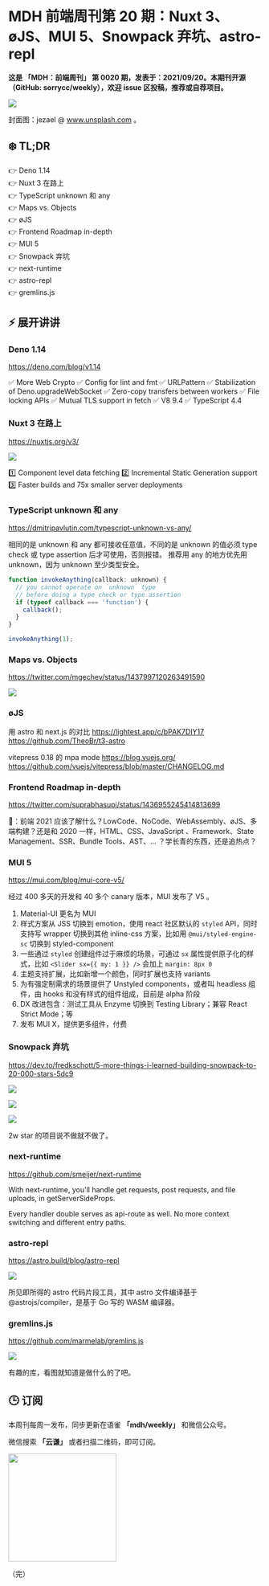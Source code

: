 # MDH 前端周刊第 20 期：Nuxt 3、øJS、MUI 5、Snowpack 弃坑、astro-repl

**这是 「MDH：前端周刊」 第 0020 期，发表于：2021/09/20。本期刊开源（GitHub: sorrycc/weekly），欢迎 issue 区投稿，推荐或自荐项目。**

![](https://img.alicdn.com/imgextra/i2/O1CN01iaBamD1D8opYCAp6K_!!6000000000172-0-tps-1920-1239.jpg)

封面图：jezael @ www.unsplash.com 。


## ❄️ TL;DR

👉 Deno 1.14<br />
👉 Nuxt 3 在路上<br />
👉 TypeScript unknown 和 any <br />
👉 Maps vs. Objects<br />
👉 øJS<br />
👉 Frontend Roadmap in-depth<br />
👉 MUI 5<br />
👉 Snowpack 弃坑<br />
👉 next-runtime<br />
👉 astro-repl<br />
👉 gremlins.js<br />

## ⚡ 展开讲讲

### Deno 1.14
https://deno.com/blog/v1.14

✅ More Web Crypto
✅ Config for lint and fmt
✅ URLPattern
✅ Stabilization of Deno.upgradeWebSocket
✅ Zero-copy transfers between workers
✅ File locking APIs
✅ Mutual TLS support in fetch
✅ V8 9.4
✅ TypeScript 4.4

### Nuxt 3 在路上
https://nuxtjs.org/v3/

![](https://img.alicdn.com/imgextra/i1/O1CN0105MpcK1SWNR2syQPA_!!6000000002254-2-tps-2450-1260.png)

1️⃣ Component level data fetching
2️⃣ Incremental Static Generation support
3️⃣ Faster builds and 75x smaller server deployments

### TypeScript unknown 和 any 
https://dmitripavlutin.com/typescript-unknown-vs-any/

相同的是 unknown 和 any 都可接收任意值，不同的是 unknown 的值必须 type check 或 type assertion 后才可使用，否则报错。 推荐用 any 的地方优先用 unknown，因为 unknown 至少类型安全。

```js
function invokeAnything(callback: unknown) {
  // you cannot operate on `unknown` type 
  // before doing a type check or type assertion
  if (typeof callback === 'function') {
    callback();
  }
}

invokeAnything(1);
```

### Maps vs. Objects
https://twitter.com/mgechev/status/1437997120263491590

![](https://img.alicdn.com/imgextra/i1/O1CN01L5jDmb1yht61SsObI_!!6000000006611-2-tps-1262-1800.png)

### øJS

用 astro 和 next.js 的对比
https://lightest.app/c/bPAK7DIY17
https://github.com/TheoBr/t3-astro

vitepress 0.18 的 mpa mode
https://blog.vuejs.org/
https://github.com/vuejs/vitepress/blob/master/CHANGELOG.md

### Frontend Roadmap in-depth
https://twitter.com/suprabhasupi/status/1436955245414813699

🤔：前端 2021 应该了解什么？LowCode、NoCode、WebAssembly、øJS、多端构建？还是和 2020 一样，HTML、CSS、JavaScript 、Framework、State Management、SSR、Bundle Tools、AST、... ？学长青的东西，还是追热点？

### MUI 5
https://mui.com/blog/mui-core-v5/

经过 400 多天的开发和 40 多个 canary 版本，MUI 发布了 V5 。

1. Material-UI 更名为 MUI
2. 样式方案从 JSS 切换到 emotion，使用 react 社区默认的 `styled` API，同时支持写 wrapper 切换到其他 inline-css 方案，比如用 `@mui/styled-engine-sc` 切换到 styled-component
3. 一些通过 `styled` 创建组件过于麻烦的场景，可通过 `sx` 属性提供原子化的样式，比如 `<Slider sx={{ my: 1 }} />` 会加上 `margin: 8px 0`
4. 主题支持扩展，比如新增一个颜色，同时扩展也支持 variants
5. 为有强定制需求的场景提供了 Unstyled components，或者叫 headless 组件，由 hooks 和没有样式的组件组成，目前是 alpha 阶段
6. DX 改进包含：测试工具从 Enzyme 切换到 Testing Library；兼容 React Strict Mode；等
7. 发布 MUI X，提供更多组件，付费

### Snowpack 弃坑
https://dev.to/fredkschott/5-more-things-i-learned-building-snowpack-to-20-000-stars-5dc9

![](https://img.alicdn.com/imgextra/i1/O1CN01TqTTja1OQBcaKEsjs_!!6000000001699-2-tps-1420-768.png)

![](https://img.alicdn.com/imgextra/i4/O1CN011nXGvL1tQsJ80hRha_!!6000000005897-2-tps-2622-1420.png)

![](https://img.alicdn.com/imgextra/i4/O1CN01Sqz3Md1PHlxbQg1Qi_!!6000000001816-2-tps-2626-1454.png)

2w star 的项目说不做就不做了。

### next-runtime
https://github.com/smeijer/next-runtime

With next-runtime, you'll handle get requests, post requests, and file uploads, in getServerSideProps.

Every handler double serves as api-route as well. No more context switching and different entry paths.

### astro-repl
https://astro.build/blog/astro-repl

![](https://img.alicdn.com/imgextra/i3/O1CN01nvEWUM1NwsH0kV8fJ_!!6000000001635-2-tps-958-649.png)

所见即所得的 astro 代码片段工具，其中 astro 文件编译基于 @astrojs/compiler，是基于 Go 写的 WASM 编译器。


### gremlins.js
https://github.com/marmelab/gremlins.js

![](https://img.alicdn.com/imgextra/i2/O1CN01KmFuHe20wCi7AM719_!!6000000006913-1-tps-689-626.gif)

有趣的库，看图就知道是做什么的了吧。


## 🕒 订阅

本周刊每周一发布，同步更新在语雀 **「mdh/weekly」** 和微信公众号。

微信搜索 **「云谦」** 或者扫描二维码，即可订阅。

<img src="https://img.alicdn.com/imgextra/i1/O1CN01jmrjUx1yw5LcPFMx0_!!6000000006642-0-tps-430-430.jpg" width="215" />

（完）
